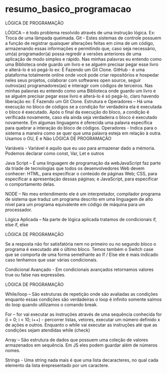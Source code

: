 # resumo_basico_programacao
LÓGICA DE PROGRAMAÇÃO

 

LÓGICA – é todo problema resolvido através de uma instrução lógica.
Ex: Troca de uma lâmpada queimada.
Git - Estes sistemas de controle possuem a função de registrar quaisquer alterações feitas em cima de um código, armazenando essas informações e permitindo que, caso seja necessário, um(a) programador(a) possa regredir a versões anteriores de uma aplicação de modo simples e rápido.
Nas minhas palavras eu entendo como uma Biblioteca onde guardo um livro e se alguém precisar pegar esse livro e alterá-lo é só pegá-lo ex: É Fazendo um Git Clone.
GitHub - é uma plataforma totalmente online onde você pode criar repositórios e hospedar neles seus projetos, colaborar com softwares open source, seguir outros(as) programadores(as) e interagir com códigos de terceiros. 
Nas minhas palavras eu entendo como uma Biblioteca onde guardo um livro e se alguém precisar pegar esse livro e alterá-lo é só pegá-lo, claro havendo liberação ex: É Fazendo um Git Clone.
Estrutura e Operadores – Há uma execução no bloco de códigos se a condição for verdadeira ela é executada o bloco é executado. Após o final da execução do bloco, a condição é verificada novamente, caso ela ainda seja verdadeira o bloco é executado novamente. Em algumas linguagens é oferecida uma palavra específica para quebrar a interação do bloco de códigos.
Operadores - Indica para o sistema a maneira como se quer que uma palavra esteja em relação à outra. Usamos o OU, E e Não
LÓGICA DE PROGRAMAÇÃO

Variáveis - Variável é aquilo que eu uso para armazenar dado a mémoria. Podemos declarar como const, Var, Let e outros

Java Script – É uma linguagem de programação da webJavaScript faz parte da tríade de tecnologias que todos os desenvolvedores Web devem conhecer: HTML, para especificar o conteúdo de páginas Web; CSS, para especificar a apresentação dessas páginas; e JavaScript, para especificar o comportamento delas.

NODE – No meu entendimento ele é um interpretador, compilador programa de sistema que traduz um programa descrito em uma linguagem de alto nível para um programa equivalente em código de máquina para um processador.

Lógica Aplicada – Na parte de lógica aplicada tratamos de condicionais if, else if, else


 
LÓGICA DE PROGRAMAÇÃO

Se a resposta não for satisfatória nem no primeiro ou no segundo bloco o programa é executado até o último bloco.
Temos também o Switch case que se comporta de uma forma semelhante ao If / Else ele é mais indicado caso tenhamos que usar várias condicionais. 
 

Condicional Avançado - Em condicionais avançados retornamos valores true ou false nas expressões.


LÓGICA DE PROGRAMAÇÃO


 
While/loop – São estruturas de repetição onde são avaliadas as condições enquanto essas condições são verdadeiras o loop é infinito somente saímos do loop quando utilizamos o comando break.


For – for vai executar as instruções através de uma sequência conhecida for (i = 0; i < 10; i++) - percorrer listas, vetores, executar um número definido x de ações e outros. Enquanto o while vai executar as instruções até que as condições sejam atendidas while (check) 

Array – São estrutura de dados que possuem uma coleção de valores armazenados em sequência. Em JS eles podem guardar além de números nomes.

Strings - Uma string  nada  mais  é  que  uma lista  decaracteres,  no  qual  cada  elemento  da  lista  érepresentado por um caractere.




